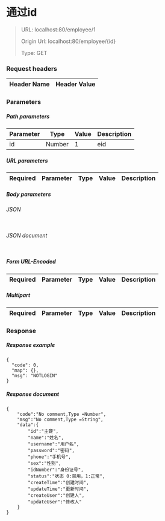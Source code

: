 # 通过id

> URL: localhost:80/employee/1
>
> Origin Url: localhost:80/employee/{id}
>
> Type: GET


### Request headers

|Header Name| Header Value|
|---------|------|

### Parameters

##### Path parameters

| Parameter | Type | Value | Description |
|---------|------|------|------------|
|id|Number|1|eid|


##### URL parameters

|Required| Parameter | Type | Value | Description |
|---------|---------|------|------|------------|


##### Body parameters

###### JSON

```

```

###### JSON document

```

```


##### Form URL-Encoded
|Required| Parameter | Type | Value | Description |
|---------|---------|------|------|------------|


##### Multipart
|Required | Parameter | Type | Value | Description |
|---------|---------|------|------|------------|


### Response

##### Response example

```
{
  "code": 0,
  "map": {},
  "msg": "NOTLOGIN"
}
```

##### Response document
```
{
	"code":"No comment,Type =Number",
	"msg":"No comment,Type =String",
	"data":{
		"id":"主键",
		"name":"姓名",
		"username":"用户名",
		"password":"密码",
		"phone":"手机号",
		"sex":"性别",
		"idNumber":"身份证号",
		"status":"状态 0:禁用，1:正常",
		"createTime":"创建时间",
		"updateTime":"更新时间",
		"createUser":"创建人",
		"updateUser":"修改人"
	}
}
```


